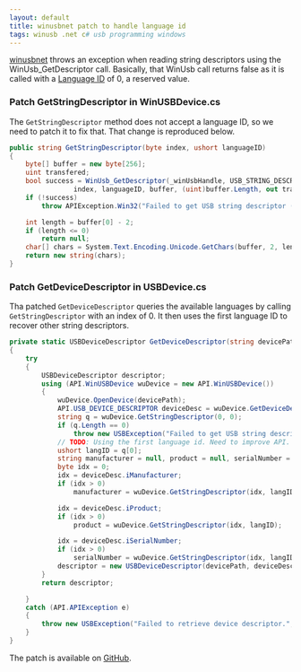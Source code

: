 ```yaml
---
layout: default
title: winusbnet patch to handle language id
tags: winusb .net c# usb programming windows
---
```


[winusbnet](https://github.com/madwizard-thomas/winusbnet/) throws an exception when reading string descriptors using the WinUsb_GetDescriptor call. Basically, that WinUsb call returns false as it is called with a [Language ID](http://www.usb.org/developers/docs/USB_LANGIDs.pdf) of 0, a reserved value.

### Patch GetStringDescriptor in WinUSBDevice.cs

The `GetStringDescriptor` method does not accept a language ID, so we need to patch it to fix that. That change is reproduced below.

```c#
public string GetStringDescriptor(byte index, ushort languageID)
{
    byte[] buffer = new byte[256];
    uint transfered;
    bool success = WinUsb_GetDescriptor(_winUsbHandle, USB_STRING_DESCRIPTOR_TYPE,
                index, languageID, buffer, (uint)buffer.Length, out transfered);
    if (!success)
        throw APIException.Win32("Failed to get USB string descriptor ("  + index + ").");

    int length = buffer[0] - 2;
    if (length <= 0)
        return null;
    char[] chars = System.Text.Encoding.Unicode.GetChars(buffer, 2, length);
    return new string(chars);
}
```

### Patch GetDeviceDescriptor in USBDevice.cs

Tha patched `GetDeviceDescriptor` queries the available languages by calling `GetStringDescriptor` with an index of 0\. It then uses the first language ID to recover other string descriptors.

<!-- highlight lines 10,11,12,13,14,19,23,27 -->

```c#
private static USBDeviceDescriptor GetDeviceDescriptor(string devicePath)
{
    try
    {
        USBDeviceDescriptor descriptor;
        using (API.WinUSBDevice wuDevice = new API.WinUSBDevice())
        {
            wuDevice.OpenDevice(devicePath);
            API.USB_DEVICE_DESCRIPTOR deviceDesc = wuDevice.GetDeviceDescriptor();
            string q = wuDevice.GetStringDescriptor(0, 0);
            if (q.Length == 0)
                throw new USBException("Failed to get USB string descriptor (0).");
            // TODO: Using the first language id. Need to improve API.
            ushort langID = q[0];
            string manufacturer = null, product = null, serialNumber = null;
            byte idx = 0;
            idx = deviceDesc.iManufacturer;
            if (idx > 0)
                manufacturer = wuDevice.GetStringDescriptor(idx, langID);

            idx = deviceDesc.iProduct;
            if (idx > 0)
                product = wuDevice.GetStringDescriptor(idx, langID);

            idx = deviceDesc.iSerialNumber;
            if (idx > 0)
                serialNumber = wuDevice.GetStringDescriptor(idx, langID);
            descriptor = new USBDeviceDescriptor(devicePath, deviceDesc, manufacturer, product, serialNumber);
        }
        return descriptor;

    }
    catch (API.APIException e)
    {
        throw new USBException("Failed to retrieve device descriptor.", e);
    }
}
```

The patch is available on [GitHub](https://github.com/tewarid/winusbnet/commit/101a1dcc1c6f5a2899bd3530136f2b3b64ac7ae4).
